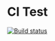 # CI Test
[![Build status](https://ci.appveyor.com/api/projects/status/7sv3mfl6g6n3lq11?svg=true)](https://ci.appveyor.com/project/Maks-podr33/ts-project)